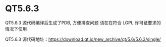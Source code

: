 # QT5.6.3
QT5.6.3 源代码编译后生成了PDB, 方便排查问题 请在在符合 LGPL 许可证要求的情况下使用

QT5.6.3 源代码地址：https://download.qt.io/new_archive/qt/5.6/5.6.3/single/
